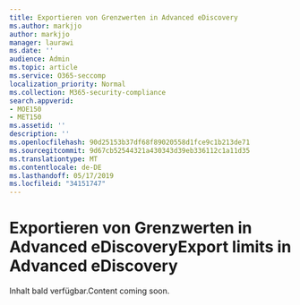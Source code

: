 ```yaml
---
title: Exportieren von Grenzwerten in Advanced eDiscovery
ms.author: markjjo
author: markjjo
manager: laurawi
ms.date: ''
audience: Admin
ms.topic: article
ms.service: O365-seccomp
localization_priority: Normal
ms.collection: M365-security-compliance
search.appverid:
- MOE150
- MET150
ms.assetid: ''
description: ''
ms.openlocfilehash: 90d25153b37df68f89020558d1fce9c1b213de71
ms.sourcegitcommit: 9d67cb52544321a430343d39eb336112c1a11d35
ms.translationtype: MT
ms.contentlocale: de-DE
ms.lasthandoff: 05/17/2019
ms.locfileid: "34151747"
---
```

# <a name="export-limits-in-advanced-ediscovery"></a><span data-ttu-id="31e19-102">Exportieren von Grenzwerten in Advanced eDiscovery</span><span class="sxs-lookup"><span data-stu-id="31e19-102">Export limits in Advanced eDiscovery</span></span>

<span data-ttu-id="31e19-103">Inhalt bald verfügbar.</span><span class="sxs-lookup"><span data-stu-id="31e19-103">Content coming soon.</span></span>